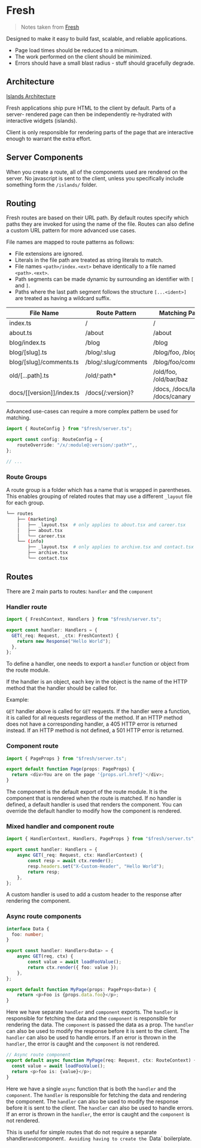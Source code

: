# Fresh

> Notes taken from [Fresh](https://fresh.deno.dev/docs/concepts/routing)

Designed to make it easy to build fast, scalable, and reliable applications.

* Page load times should be reduced to a minimum.
* The work performed on the client should be minimized.
* Errors should have a small blast radius - stuff should gracefully degrade.

## Architecture

[Islands Architecture](./fresh.md)

Fresh applications ship pure HTML to the client by default. Parts of a server-
rendered page can then be independently re-hydrated with interactive widgets
(islands).

Client is only responsible for rendering parts of the page that are interactive
enough to warrant the extra effort.

## Server Components

When you create a route, all of the components used are rendered on the server.
No javascript is sent to the client, unless you specifically include something
form the `/islands/` folder.

## Routing

Fresh routes are based on their URL path. By default routes specify which paths
they are invoked for using the name of the file. Routes can also define a
custom URL pattern for more advanced use cases.

File names are mapped to route patterns as follows:

* File extensions are ignored.
* Literals in the file path are treated as string literals to match.
* File names `<path>/index.<ext>` behave identically to a file named
`<path>.<ext>`.
* Path segments can be made dynamic by surrounding an identifier with
`[` and `]`.
* Paths where the last path segment follows the structure `[...<ident>]` are
treated as having a wildcard suffix.

| File Name                 | Route Pattern        | Matching Paths            |
|---------------------------|----------------------|---------------------------|
| index.ts                  | /                    | /                         |
| about.ts                  | /about               | /about                    |
| blog/index.ts             | /blog                | /blog                     |
| blog/[slug].ts            | /blog/:slug          | /blog/foo, /blog/bar      |
| blog/[slug]/comments.ts   | /blog/:slug/comments | /blog/foo/comments        |
| old/[...path].ts          | /old/:path*          | /old/foo, /old/bar/baz    |
| docs/[[version]]/index.ts | /docs{/:version}?    | /docs, /docs/latest, /docs/canary |

Advanced use-cases can require a more complex pattern be used for matching.

``` ts
import { RouteConfig } from "$fresh/server.ts";

export const config: RouteConfig = {
    routeOverride: "/x/:module@:version/:path*",,
};

// ...
```

### Route Groups

A route group is a folder which has a name that is wrapped in parentheses. This
enables grouping of related routes that may use a different `_layout` file for
each group.

``` bash
└── routes
    ├── (marketing)
    │   ├── _layout.tsx  # only applies to about.tsx and career.tsx
    │   ├── about.tsx
    │   └── career.tsx
    └── (info)
        ├── _layout.tsx  # only applies to archive.tsx and contact.tsx
        ├── archive.tsx
        └── contact.tsx
```

## Routes

There are 2 main parts to routes: `handler` and the `component`

### Handler route

``` ts
import { FreshContext, Handlers } from "$fresh/server.ts";

export const handler: Handlers = {
  GET(_req: Request, _ctx: FreshContext) {
    return new Response("Hello World");
  },
};
```

To define a handler, one needs to export a `handler` function or object from the
route module.

If the handler is an object, each key in the object is the name of the HTTP
method that the handler should be called for.

Example:

`GET` handler above is called for `GET` requests. If the handler were a
function, it is called for all requests regardless of the method. If an HTTP
method does not have a corresponding handler, a 405 HTTP error is returned
instead. If an HTTP method is not defined, a 501 HTTP error is returned.

### Component route

``` ts
import { PageProps } from "$fresh/server.ts";

export default function Page(props: PageProps) {
  return <div>You are on the page '{props.url.href}'</div>;
}
```

The component is the default export of the route module. It is the component
that is rendered when the route is matched. If no handler is defined, a default
handler is used that renders the component. You can override the default
handler to modify how the component is rendered.

### Mixed handler and component route

``` ts
import { HandlerContext, Handlers, PageProps } from "$fresh/server.ts";

export const handler: Handlers = {
    async GET(_req: Request, ctx: HandlerContext) {
        const resp = await ctx.render();
        resp.headers.set("X-Custom-Header", "Hello World");
        return resp;
    },
};
```

A custom handler is used to add a custom header to the response after
rendering the component.

### Async route components

``` ts
interface Data {
  foo: number;
}

export const handler: Handlers<Data> = {
    async GET(req, ctx) {
        const value = await loadFooValue();
        return ctx.render({ foo: value });
    },
};

export default function MyPage(props: PageProps<Data>) {
    return <p>Foo is {props.data.foo}</p>;
}
```

Here we have separate `handler` and `component` exports. The `handler` is
responsible for fetching the data and the `component` is responsible for
rendering the data. The `component` is passed the data as a prop. The `handler`
can also be used to modify the response before it is sent to the client. The
`handler` can also be used to handle errors. If an error is thrown in the
`handler`, the error is caught and the `component` is not rendered.

``` ts
// Async route component
export default async function MyPage(req: Request, ctx: RouteContext) {
  const value = await loadFooValue();
  return <p>foo is: {value}</p>;
}
```

Here we have a single `async` function that is both the `handler` and the
`component`. The `handler` is responsible for fetching the data and rendering
the component. The `handler` can also be used to modify the response before it
is sent to the client. The `handler` can also be used to handle errors. If an
error is thrown in the `handler`, the error is caught and the `component` is not
rendered.

This is useful for simple routes that do not require a separate
shandler` and `component`. Avoiding having to create the `Data` boilerplate.
